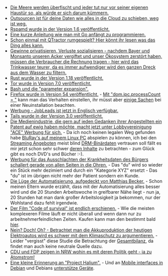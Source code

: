 * [Die Meere werden überfischt und jeder tut nur vor seiner eigenen Haustür so, als würde er sich darum kümmern.](https://www.heise.de/tp/features/Der-grosse-Fischzug-3718149.html)
* [Outsourcen ist für deine Daten wie alles in die Cloud zu schieben, weg ist weg.](https://blog.fefe.de/?ts=a7c06c8e)
* [Rspamd wurde in der Version 1.6 veröffentlicht.](http://www.phoronix.com/scan.php?page=news_item&px=rspamd-1.6-Released)
* [Eine kurze Anleitung wie man mit Go anfängt zu programmieren.](https://opensource.com/article/17/6/getting-started-go)
* [Schon einmal mit QTractor rumgespielt? Hier könnt ihr lesen was das Ding alles kann.](https://opensource.com/article/17/6/qtractor-audio)
* [Gewinne privatisieren, Verluste sozialisieren - nachdem Bayer und Monsanto unseren Acker vergiftet und unser Ökosystem zerstört haben, müssen die Verbraucher die Rechnung tragen - hier wird das Trinkwasser teurer, da es immer aufwendiger wird den ganzen Dreck aus dem Wasser zu filtern.](http://www.sonnenseite.com/de/politik/trinkwasser-preissteigerung-bis-zu-45-prozent-erwartet.html)
* [Rust wurde in der Version 1.18 veröffentlicht.](https://www.pro-linux.de/news/1/24826/rust-118-vorgestellt.html)
* [Tor wurde in Version 7.0 veröffentlicht.](https://blog.torproject.org/blog/tor-browser-70-released)
* [Bash und die "parameter expansion".](https://opensource.com/article/17/6/bash-parameter-expansion)
* [Firefox wurde in Version 54 veröffentlicht.](https://www.pro-linux.de/news/1/24839/firefox-54-freigegeben.html) - [Mit "dom.ipc.processCount = <int>"](https://www.heise.de/forum/heise-online/News-Kommentare/Firefox-54-mit-Multiprozess-Architektur/Re-warum-nicht-ein-Task-pro-Tab-Und-den-task-dann-bitte-auch-entsprechend-bene/posting-30538551/show/) kann man das Verhalten einstellen, ihr müsst aber [einige Sachen](https://www.heise.de/forum/heise-online/News-Kommentare/Firefox-54-mit-Multiprozess-Architektur/Re-FF-bleibt-alternativlos/posting-30538108/show/) bei einer Neuinstallation beachten.
* [Werbung - JobLeads ist jetzt in Englisch verfügbar.](https://www.jobleads.de)
* [Tails wurde in der Version 3.0 veröffentlicht.](https://www.pro-linux.de/news/1/24838/tails-30-basiert-auf-debian-9-stretch.html)
* [Die Medienindustrie, die gern auf jeden Gedanken ihrer Angestellten ein Patent auf ewig haben möchte, macht jetzt unter Lobbyvereinigung "ACE" Werbung für sich.](https://www.heise.de/newsticker/meldung/30-internationale-Medienunternehmen-bilden-Allianz-gegen-Piraterie-3743059.html) - Da ich noch keinen legalen Weg gefunden habe [BluRay's auf meinem Linux PC](https://www.heise.de/forum/heise-online/News-Kommentare/30-internationale-Medienunternehmen-bilden-Allianz-gegen-Piraterie/This-DVD-cannot-be-played-in-your-region/posting-30540540/show/) abspielen zu können, ich bei den [Streaming Angeboten](https://www.heise.de/forum/heise-online/News-Kommentare/30-internationale-Medienunternehmen-bilden-Allianz-gegen-Piraterie/wo-wann-und-auf-welchem-Geraet-es-will-ach-ja/posting-30538717/show/) meist blind [DRM-Binärdaten](https://www.heise.de/forum/heise-online/News-Kommentare/30-internationale-Medienunternehmen-bilden-Allianz-gegen-Piraterie/Liebe-internationale-Medienunternehmen/posting-30537473/show/) vertrauen soll fällt es mir jetzt schon sehr schwer [deren Inhalte](https://www.heise.de/forum/heise-online/News-Kommentare/30-internationale-Medienunternehmen-bilden-Allianz-gegen-Piraterie/Wer-definiert-was-legal-ist/posting-30537352/show/) zu betrachten - zum Glück gibt es noch DVD's und Bücher :-).
* [Werbung für das Ausschlachten der Krankheitsdaten des Bürgers schallert gerade von allen Seiten in die Ohren.](https://www.heise.de/newsticker/meldung/Digitalgipfel-Mit-eHealth-und-Big-Data-kommt-die-Praezisionsmedizin-3742912.html) - Das "du" wird so wieder ein Stück mehr dezimiert und durch ein "Kategorie XYZ" ersetzt - Das "du" ist im übrigen nicht mehr der Patient sondern ein Kunde.
* [Die Lüge der Automatisierung, aufgedeckt von Matthias Becker.](https://www.heise.de/tp/features/Ein-Hoffnungstraeger-der-nur-enttaeuschen-kann-3728723.html) - Schon meinen Eltern wurde erzählt, dass mit der Automatisierung alles besser wird und die 20 Stunden Arbeitswoche in greifbarer Nähe liegt - nun ja, 20 Stunden hat man dank großer Arbeitslosigkeit ja bekommen, nur der Wohlstand dazu fehlt irgendwie.
* [Der Film "Code of survival" ist endlich erschienen.](http://www.codeofsurvival.de) - Wie die meisten komplexeren Filme läuft er nicht überall und wenn dann nur zu arbeitnehmerfeindlichen Zeiten. Kaufen kann man den bestimmt bald [hier](http://shop.denkmalfilm.tv/main_bigware_29.php?bigPfad=20&sort=3a&language=de).
* [Nein? Doch! Oh? - Betrachtet man die Akkuproduktion der heutigen Elektroautos wird es schwer mit dem Klimaschutz zu argumentieren.](https://www.golem.de/news/umwelt-elektroautos-kein-mittel-zur-co2-reduktion-1706-128385.html) - Leider "vergisst" diese Studie die Betrachtung der [Gesamtbilanz](https://forum.golem.de/kommentare/automobil/umwelt-elektroautos-kein-mittel-zur-co2-reduktion/aehm-....-gesamtbilanz/110077,4832404,4832404,read.html#msg-4832404), da findet man auch keine neutrale Quelle dazu.
* [CDU und FDP zeigen in NRW wohin es mit deren Politik geht - ja zu Atomstrom!](http://www.sonnenseite.com/de/politik/energiewende-verkehrt-nrw-macht-salto-rueckwaerts.html)
* [Eine kleine Erinnerung an "Project Halium".](https://halium.org/) - Und an [Mobile interfaces in Debian](https://lists.debian.org/debian-mobile/) und Debians [unterstütze Geräte](https://wiki.debian.org/Mobile#Devices).
